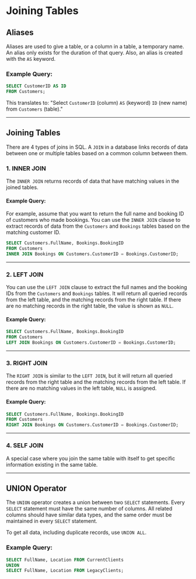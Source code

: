 
# Joining Tables

## Aliases
Aliases are used to give a table, or a column in a table, a temporary name. An alias only exists for the duration of that query. Also, an alias is created with the `AS` keyword.

### Example Query:
```sql
SELECT CustomerID AS ID
FROM Customers;
```

This translates to: "Select `CustomerID` (column) `AS` (keyword) `ID` (new name) from `Customers` (table)."

---

## Joining Tables
There are 4 types of joins in SQL. A `JOIN` in a database links records of data between one or multiple tables based on a common column between them.

### 1. INNER JOIN
The `INNER JOIN` returns records of data that have matching values in the joined tables.

#### Example Query:
For example, assume that you want to return the full name and booking ID of customers who made bookings. You can use the `INNER JOIN` clause to extract records of data from the `Customers` and `Bookings` tables based on the matching customer ID.

```sql
SELECT Customers.FullName, Bookings.BookingID 
FROM Customers 
INNER JOIN Bookings ON Customers.CustomerID = Bookings.CustomerID; 
```

---

### 2. LEFT JOIN
You can use the `LEFT JOIN` clause to extract the full names and the booking IDs from the `Customers` and `Bookings` tables. It will return all queried records from the left table, and the matching records from the right table. If there are no matching records in the right table, the value is shown as `NULL`.

#### Example Query:
```sql
SELECT Customers.FullName, Bookings.BookingID 
FROM Customers 
LEFT JOIN Bookings ON Customers.CustomerID = Bookings.CustomerID; 
```

---

### 3. RIGHT JOIN
The `RIGHT JOIN` is similar to the `LEFT JOIN`, but it will return all queried records from the right table and the matching records from the left table. If there are no matching values in the left table, `NULL` is assigned.

#### Example Query:
```sql
SELECT Customers.FullName, Bookings.BookingID 
FROM Customers 
RIGHT JOIN Bookings ON Customers.CustomerID = Bookings.CustomerID;
```

---

### 4. SELF JOIN
A special case where you join the same table with itself to get specific information existing in the same table.

---

## UNION Operator
The `UNION` operator creates a union between two `SELECT` statements. Every `SELECT` statement must have the same number of columns. All related columns should have similar data types, and the same order must be maintained in every `SELECT` statement.

To get all data, including duplicate records, use `UNION ALL`.

### Example Query:
```sql
SELECT FullName, Location FROM CurrentClients
UNION
SELECT FullName, Location FROM LegacyClients;
```

